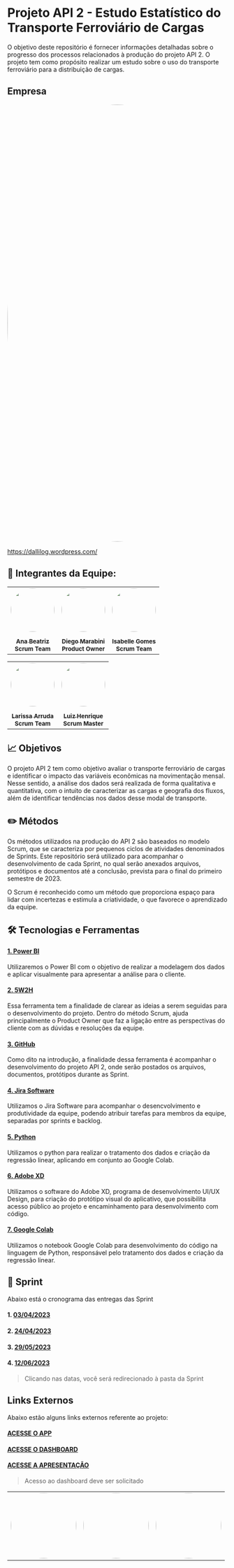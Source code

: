 # Projeto API 2 - Estudo Estatístico do Transporte Ferroviário de Cargas 

O objetivo deste repositório é fornecer informações detalhadas sobre o progresso dos processos relacionados à produção do projeto API 2. O projeto tem como propósito realizar um estudo sobre o uso do transporte ferroviário para a distribuição de cargas.

## Empresa

  <a href="https://github.com/APIEQUIPEAUTOMOTIVO/API2---FATEC/wiki/Sobre-a-empresa"><img style="border-radius: 50%;" src="https://i.imgur.com/KMjzi3Y.gif" width="1000px;" alt=""/></a>
  
  
  https://dallilog.wordpress.com/

## 📌 Integrantes da Equipe:


  <table align="center">
  <tr>
    <td align="center"><a href="https://www.linkedin.com/in/ana-beatriz-carvalho-santos-046215203/"><img style="border-radius: 50%;" src="https://media.licdn.com/dms/image/D4D03AQEXi2T_0WNPjg/profile-displayphoto-shrink_200_200/0/1671705472462?e=1689206400&v=beta&t=EnydXXp-J_GpPSlFGs6OU3SnokLF5XRAp9Yjfz6Pg7I" width="100px;" alt=""/><br /><sub><img style="border-radius: 50%;" src="https://cdn-icons-png.flaticon.com/512/174/174857.png" width="15px;" alt=""/></sub><br/><sub><b>Ana Beatriz</b></sub></a><br/><sub><b>Scrum Team</b></sub></td>
     <td align="center"><a href="https://www.linkedin.com/in/diego-marabini-8a3188187/"><img style="border-radius: 50%;" src="https://media.licdn.com/dms/image/D4D03AQFypbi96ulMXw/profile-displayphoto-shrink_200_200/0/1672007536462?e=1689206400&v=beta&t=ksXOHTMUkJZb0lMIKB4Y2ON6Ms2qXCA3kr2m2oQEclI" width="100px;" alt=""/><br/><sub><img style="border-radius: 50%;" src="https://cdn-icons-png.flaticon.com/512/174/174857.png" width="15px;" alt=""/></sub><br/><sub><b>Diego Marabini</b></sub></a><br/><sub><b>Product Owner</b></sub></td>
   <td align="center"><a href="https://www.linkedin.com/in/isabelle-gomes-614561240/"><img style="border-radius: 50%;" src="https://media.licdn.com/dms/image/D4D03AQGE66WospIJHA/profile-displayphoto-shrink_200_200/0/1683571375584?e=1691020800&v=beta&t=hLvHcH4MOwOsuMhI1MwKjzIYHVoiWfNivOldqqekFtY" width="100px;" alt=""/><br /><sub><img style="border-radius: 50%;" src="https://cdn-icons-png.flaticon.com/512/174/174857.png" width="15px;" alt=""/></sub><br/><sub><b>Isabelle Gomes</b></sub></a><br/><sub><b>Scrum Team</b></sub></td>
  </tr>
  <table align="center">
  <tr>
    <td align="center"><a href="https://www.linkedin.com/in/larissa-arruda-a139901a0/"><img style="border-radius: 50%;" src="https://media.licdn.com/dms/image/D4D03AQHJBmLSOVyftQ/profile-displayphoto-shrink_200_200/0/1680181846538?e=1691625600&v=beta&t=6n7vZDZc0OYDe-WyV10MeVPxwDk9UPkbt9sskLB1Y7k" width="100px;" alt=""/><br /><sub><img style="border-radius: 50%;" src="https://cdn-icons-png.flaticon.com/512/174/174857.png" width="15px;" alt=""/></sub><br/><sub><b>Larissa Arruda</b></sub></a><br/><sub><b>Scrum Team</b></sub></td>
    <td align="center"><a href="https://www.linkedin.com/in/luiz-tozi-378437266/"><img style="border-radius: 50%;" src="https://pps.whatsapp.net/v/t61.24694-24/346945717_803878547995511_3044771527078115172_n.jpg?ccb=11-4&oh=01_AdS7YtiIxnbIc2_vVHFHKVSBw8hIZL-Z-m26six2L6nI_A&oe=6495C07C" width="100px;" alt=""/><br /><sub><img style="border-radius: 50%;" src="https://cdn-icons-png.flaticon.com/512/174/174857.png" width="15px;" alt=""/></sub><br/><sub><b>Luiz Henrique</b></sub></a><br/><sub><b>Scrum Master</b></sub></td>
  </tr>
</table>

## 📈 Objetivos

O projeto API 2 tem como objetivo avaliar o transporte ferroviário de cargas e identificar o impacto das variáveis econômicas na movimentação mensal. Nesse sentido, a análise dos dados será realizada de forma qualitativa e quantitativa, com o intuito de caracterizar as cargas e geografia dos fluxos, além de identificar tendências nos dados desse modal de transporte.



## ✏️ Métodos

Os métodos utilizados na produção do API 2 são baseados no modelo Scrum, que se caracteriza por pequenos ciclos de atividades denominados de Sprints. Este repositório será utilizado para acompanhar o desenvolvimento de cada Sprint, no qual serão anexados arquivos, protótipos e documentos até a conclusão, prevista para o final do primeiro semestre de 2023.

O Scrum é reconhecido como um método que proporciona espaço para lidar com incertezas e estimula a criatividade, o que favorece o aprendizado da equipe.


## 🛠️ Tecnologias e Ferramentas

#### [1. Power BI][pbi]
Utilizaremos o Power BI com o objetivo de realizar a modelagem dos dados e aplicar visualmente para apresentar a análise para o cliente.


[pbi]: https://powerbi.microsoft.com/pt-br/landing/free-account/?&ef_id=Cj0KCQjwj7CZBhDHARIsAPPWv3eX42WJBLwspszoVbE9nS9aFD5ABWC1NYAJqW-0XBPgOzekwVMcZxcaAhl5EALw_wcB:G:s&OCID=AIDcmmk4cy2ahx_SEM_Cj0KCQjwj7CZBhDHARIsAPPWv3eX42WJBLwspszoVbE9nS9aFD5ABWC1NYAJqW-0XBPgOzekwVMcZxcaAhl5EALw_wcB:G:s&gclid=Cj0KCQjwj7CZBhDHARIsAPPWv3eX42WJBLwspszoVbE9nS9aFD5ABWC1NYAJqW-0XBPgOzekwVMcZxcaAhl5EALw_wcB


#### [2. 5W2H][wh]
Essa ferramenta tem a finalidade de clarear as ideias a serem seguidas para o desenvolvimento do projeto. Dentro do método Scrum, ajuda principalmente o Product Owner que faz a ligação entre as perspectivas do cliente com as dúvidas e resoluções da equipe.

[wh]: https://fia.com.br/blog/5w2h/#:~:text=Exemplos%20de%205W2H.-,O%20que%20%C3%A9%20a%20ferramenta%205W2H%3F,maneira%20visual%2C%20%C3%A1gil%20e%20simples.

#### [3. GitHub][git]
Como dito na introdução, a finalidade dessa ferramenta é acompanhar o desenvolvimento do projeto API 2, onde serão postados os arquivos, documentos, protótipos durante as Sprint.

[git]: https://github.com/

#### [4. Jira Software][comex]
Utilizamos o Jira Software para acompanhar o desencvolvimento e produtividade da equipe, podendo atribuir tarefas para membros da equipe, separadas por sprints e backlog.

[comex]: https://www.googleadservices.com/pagead/aclk?sa=L&ai=DChcSEwjJ78yW_eD9AhUNUpEKHTSUCoQYABAAGgJjZQ&ohost=www.google.com&cid=CAESauD2sBg5oH-GIDfzTcdxYX4Vwuq3zIW8k6L4GMVCk2ZiA5pMpm84vDgr7F-eXoit2D7pe3F_G_n59sPYMDxX-ewnIno7AdQoiexXS5KZ3BKYMvLK-mBIh4Bqwk4qHcDRe6wYcnhuIx-nFEA&sig=AOD64_0d_abox1vJ14tw4YCBPskKPRyqkQ&q&adurl&ved=2ahUKEwi-wMeW_eD9AhWqHrkGHZzPCqkQ0Qx6BAgKEAE

#### [5. Python][adxd]
Utilizamos o python para realizar o tratamento dos dados e criação da regressão linear, aplicando em conjunto ao Google Colab.

[adxd]: https://www.python.org/

#### [6. Adobe XD][adxdi]
Utilizamos o software do Adobe XD, programa de desenvolvimento UI/UX Design, para criação do protótipo visual do aplicativo, que possibilita acesso público ao projeto e encaminhamento para desenvolvimento com código.

[adxdi]: https://www.adobe.com/br/products/xd.html
 
#### [7. Google Colab][gooc]
Utilizamos o notebook Google Colab para desenvolvimento do código na linguagem de Python, responsável pelo tratamento dos dados e criação da regressão linear.

[gooc]: https://colab.research.google.com/notebooks/welcome.ipynb?hl=pt-BR 


## 📅 Sprint
Abaixo está o cronograma das entregas das Sprint

#### 1. [03/04/2023][sprint1]
#### 2. [24/04/2023][sprint2]
#### 3. [29/05/2023][sprint3]
#### 4. [12/06/2023][sprint4]

[sprint1]: https://github.com/APIEQUIPEAUTOMOTIVO/API2---FATEC/tree/main/1%C2%AA%20Sprint
[sprint2]: https://github.com/APIEQUIPEAUTOMOTIVO/API2---FATEC/tree/main/2%C2%AA%20Sprint
[sprint3]: https://github.com/APIEQUIPEAUTOMOTIVO/API2---FATEC/tree/main/3%C2%AA%20Sprint
[sprint4]: https://github.com/APIEQUIPEAUTOMOTIVO/API2---FATEC/tree/main/4%C2%AA%20Sprint


<blockquote> Clicando nas datas, você será redirecionado à pasta da Sprint </blockquote> 

## Links Externos
Abaixo estão alguns links externos referente ao projeto:

#### [ACESSE O APP][apps]
#### [ACESSE O DASHBOARD][dash]
#### [ACESSE A APRESENTAÇÃO][apr]

[apps]: https://xd.adobe.com/view/e305abc9-d4c6-4890-b050-1bd75505767a-b656/?fullscreen
[dash]: https://app.powerbi.com/groups/me/reports/fd1975fa-df9d-4110-956e-b65c803b4db5/ReportSection
[apr]: https://xd.adobe.com/view/5319149c-c530-43a5-b5af-57bbec6f7bab-064a/?fullscreen
  
   <table align="center">
  <tr>
    <td align="center"><img style="border-radius: 50%;" src="https://i.imgur.com/utpNxuw.png" width="150px;" alt=""/></td>
    <td align="center"><img style="border-radius: 50%;" src="https://i.imgur.com/29X94HA.png" width="150px;" alt=""/></td>
    <td align="center"><img style="border-radius: 50%;" src="https://i.imgur.com/jvORg5g.png" width="150px;" alt=""/></td>
  </tr>
  
<blockquote> Acesso ao dashboard deve ser solicitado <blockquote>





